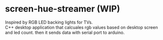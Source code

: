# screen-hue-streamer (WIP)
Inspired by RGB LED backing lights for TVs.  
C++ desktop application that calcuales rgb values based on desktop screen and led count. then it sends data with serial port to arduino.
